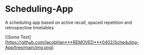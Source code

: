 # Scheduling-App
A scheduling app based on active recall, spaced repetition and retrospective timetables

![Some Text][https://github.com/jacobHan***REMOVED***0402/Scheduling-App/tree/main/img.png]
